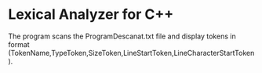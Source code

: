# Lexical Analyzer for C++
The program scans the ProgramDescanat.txt file and display tokens in format (TokenName,TypeToken,SizeToken,LineStartToken,LineCharacterStartToken).
